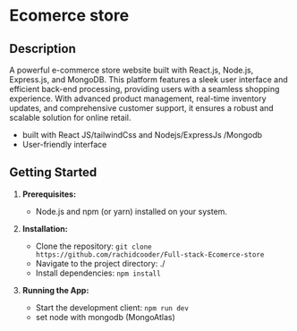 # Ecomerce store

## Description
A powerful e-commerce store website built with React.js, Node.js, Express.js, and MongoDB.
 This platform features a sleek user interface and efficient back-end processing,
 providing users with a seamless shopping experience. With advanced product management, real-time inventory updates,
 and comprehensive customer support, it ensures a robust and scalable solution for online retail.

- built with React JS/tailwindCss and Nodejs/ExpressJs /Mongodb
- User-friendly interface  

## Getting Started

1. **Prerequisites:**
    - Node.js and npm (or yarn) installed on your system.

2. **Installation:**
    - Clone the repository: `git clone https://github.com/rachidcooder/Full-stack-Ecomerce-store`
    - Navigate to the project directory: ./
    - Install dependencies: `npm install`

3. **Running the App:**
    - Start the development client: `npm run dev`
    - set node with mongodb (MongoAtlas) 

